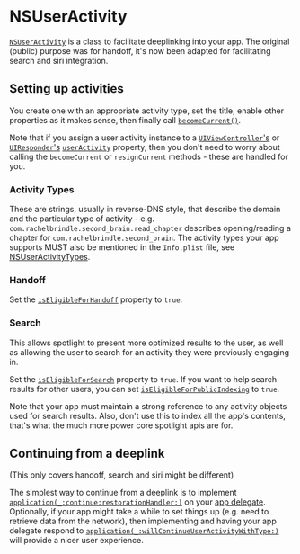 # NSUserActivity

[`NSUserActivity`](https://developer.apple.com/documentation/foundation/nsuseractivity) is a class to facilitate deeplinking into your app. The original (public) purpose was for handoff, it's now been adapted for facilitating search and siri integration.

## Setting up activities

You create one with an appropriate activity type, set the title, enable other properties as it makes sense, then finally call [`becomeCurrent()`](https://developer.apple.com/documentation/foundation/nsuseractivity/1413665-becomecurrent).

Note that if you assign a user activity instance to a [`UIViewController`'s](https://developer.apple.com/documentation/uikit/uiviewcontroller) or [`UIResponder`'s](https://developer.apple.com/documentation/uikit/uiresponder) [`userActivity`](https://developer.apple.com/documentation/uikit/uiresponder/1621089-useractivity) property, then you don't need to worry about calling the `becomeCurrent` or `resignCurrent` methods - these are handled for you.

### Activity Types

These are strings, usually in reverse-DNS style, that describe the domain and the particular type of activity - e.g. `com.rachelbrindle.second_brain.read_chapter` describes opening/reading a chapter for `com.rachelbrindle.second_brain`. The activity types your app supports MUST also be mentioned in the `Info.plist` file, see [NSUserActivityTypes](https://developer.apple.com/library/archive/documentation/General/Reference/InfoPlistKeyReference/Articles/CocoaKeys.html#//apple_ref/doc/uid/TP40009251-SW28).

### Handoff

Set the [`isEligibleForHandoff`](https://developer.apple.com/documentation/foundation/nsuseractivity/1410971-iseligibleforhandoff) property to `true`.

### Search

This allows spotlight to present more optimized results to the user, as well as allowing the user to search for an activity they were previously engaging in.

Set the [`isEligibleForSearch`](https://developer.apple.com/documentation/foundation/nsuseractivity/1417761-iseligibleforsearch) property to `true`. If you want to help search results for other users, you can set [`isEligibleForPublicIndexing`](https://developer.apple.com/documentation/foundation/nsuseractivity/1414701-iseligibleforpublicindexing) to `true`.

Note that your app must maintain a strong reference to any activity objects used for search results. Also, don't use this to index all the app's contents, that's what the much more power core spotlight apis are for.

## Continuing from a deeplink

(This only covers handoff, search and siri might be different)

The simplest way to continue from a deeplink is to implement [`application(_:continue:restorationHandler:)`](https://developer.apple.com/documentation/uikit/uiapplicationdelegate/1623072-application) on your [app delegate](https://developer.apple.com/documentation/uikit/uiapplicationdelegate). Optionally, if your app might take a while to set things up (e.g. need to retrieve data from the network), then implementing and having your app delegate respond to [`application(_:willContinueUserActivityWithType:)`](https://developer.apple.com/documentation/uikit/uiapplicationdelegate/1622919-application) will provide a nicer user experience.

